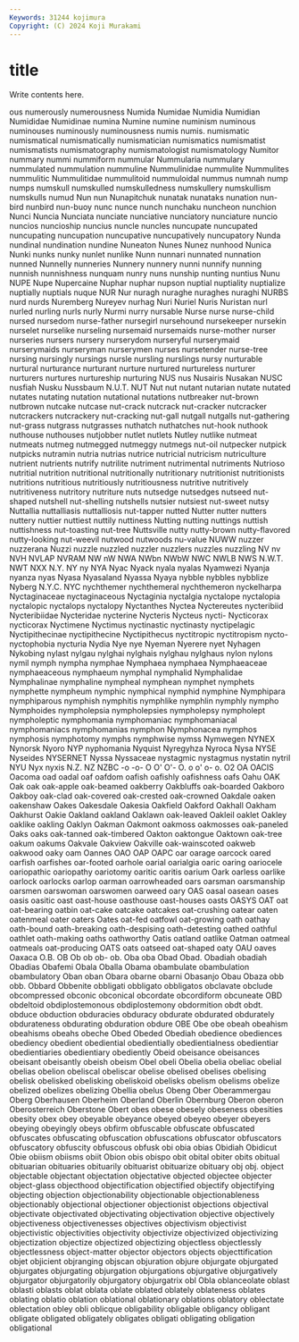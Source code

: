 ```yaml
---
Keywords: 31244 kojimura
Copyright: (C) 2024 Koji Murakami
---
```


# title

Write contents here.



ous numerously numerousness Numida Numidae
Numidia Numidian Numididae Numidinae numina Numine numine numinism numinous numinouses
numinously numinousness numis numis. numismatic numismatical numismatically numismatician numismatics numismatist
numismatists numismatography numismatologist numismatology Numitor nummary nummi nummiform nummular Nummularia
nummulary nummulated nummulation nummuline Nummulinidae nummulite Nummulites nummulitic Nummulitidae nummulitoid
nummuloidal nummus numnah nump numps numskull numskulled numskulledness numskullery numskullism
numskulls numud Nun nun Nunapitchuk nunatak nunataks nunation nun-bird nunbird
nun-buoy nunc nunce nunch nunchaku nuncheon nunchion Nunci Nuncia Nunciata
nunciate nunciative nunciatory nunciature nuncio nuncios nuncioship nuncius nuncle nuncles
nuncupate nuncupated nuncupating nuncupation nuncupative nuncupatively nuncupatory Nunda nundinal nundination
nundine Nuneaton Nunes Nunez nunhood Nunica Nunki nunks nunky nunlet
nunlike Nunn nunnari nunnated nunnation nunned Nunnelly nunneries Nunnery nunnery
nunni nunnify nunning nunnish nunnishness nunquam nunry nuns nunship nunting
nuntius Nunu NUPE Nupe Nupercaine Nuphar nuphar nupson nuptial nuptiality
nuptialize nuptially nuptials nuque NUR Nur nuragh nuraghe nuraghes nuraghi
NURBS nurd nurds Nuremberg Nureyev nurhag Nuri Nuriel Nuris Nuristan
nurl nurled nurling nurls nurly Nurmi nurry nursable Nurse nurse
nurse-child nursed nursedom nurse-father nursegirl nursehound nursekeeper nursekin nurselet nurselike
nurseling nursemaid nursemaids nurse-mother nurser nurseries nursers nursery nurserydom nurseryful
nurserymaid nurserymaids nurseryman nurserymen nurses nursetender nurse-tree nursing nursingly nursings
nursle nursling nurslings nursy nurturable nurtural nurturance nurturant nurture nurtured
nurtureless nurturer nurturers nurtures nurtureship nurturing NUS nus Nusairis Nusakan
NUSC nusfiah Nusku Nussbaum N.U.T. NUT Nut nut nutant nutarian
nutate nutated nutates nutating nutation nutational nutations nutbreaker nut-brown nutbrown
nutcake nutcase nut-crack nutcrack nut-cracker nutcracker nutcrackers nutcrackery nut-cracking nut-gall
nutgall nutgalls nut-gathering nut-grass nutgrass nutgrasses nuthatch nuthatches nut-hook nuthook
nuthouse nuthouses nutjobber nutlet nutlets Nutley nutlike nutmeat nutmeats nutmeg
nutmegged nutmeggy nutmegs nut-oil nutpecker nutpick nutpicks nutramin nutria nutrias
nutrice nutricial nutricism nutriculture nutrient nutrients nutrify nutrilite nutriment nutrimental
nutriments Nutrioso nutritial nutrition nutritional nutritionally nutritionary nutritionist nutritionists nutritions
nutritious nutritiously nutritiousness nutritive nutritively nutritiveness nutritory nutriture nuts nutsedge
nutsedges nutseed nut-shaped nutshell nut-shelling nutshells nutsier nutsiest nut-sweet nutsy
Nuttallia nuttalliasis nuttalliosis nut-tapper nutted Nutter nutter nutters nuttery nuttier
nuttiest nuttily nuttiness Nutting nutting nuttings nuttish nuttishness nut-toasting nut-tree
Nuttsville nutty nutty-brown nutty-flavored nutty-looking nut-weevil nutwood nutwoods nu-value NUWW
nuzzer nuzzerana Nuzzi nuzzle nuzzled nuzzler nuzzlers nuzzles nuzzling NV
nv NVH NVLAP NVRAM NW nW NWA NWbn NWbW NWC
NWLB NWS N.W.T. NWT NXX N.Y. NY ny NYA Nyac
Nyack nyala nyalas Nyamwezi Nyanja nyanza nyas Nyasa Nyasaland Nyassa
Nyaya nybble nybbles nybblize Nyberg N.Y.C. NYC nychthemer nychthemeral nychthemeron
nyckelharpa Nyctaginaceae nyctaginaceous Nyctaginia nyctalgia nyctalope nyctalopia nyctalopic nyctalops nyctalopy
Nyctanthes Nyctea Nyctereutes nycteribiid Nycteribiidae Nycteridae nycterine Nycteris Nycteus nycti-
Nycticorax nycticorax Nyctimene Nyctimus nyctinastic nyctinasty nyctipelagic Nyctipithecinae nyctipithecine Nyctipithecus
nyctitropic nyctitropism nycto- nyctophobia nycturia Nydia Nye nye Nyeman Nyerere
nyet Nyhagen Nykobing nylast nylgau nylghai nylghais nylghau nylghaus nylon
nylons nymil nymph nympha nymphae Nymphaea nymphaea Nymphaeaceae nymphaeaceous nymphaeum
nymphal nymphalid Nymphalidae Nymphalinae nymphaline nympheal nymphean nymphet nymphets nymphette
nympheum nymphic nymphical nymphid nymphine Nymphipara nymphiparous nymphish nymphitis nymphlike
nymphlin nymphly nympho Nymphoides nympholepsia nympholepsies nympholepsy nympholept nympholeptic nymphomania
nymphomaniac nymphomaniacal nymphomaniacs nymphomanias nymphon Nymphonacea nymphos nymphosis nymphotomy nymphs
nymphwise nymss Nymwegen NYNEX Nynorsk Nyoro NYP nyphomania Nyquist Nyregyhza
Nyroca Nysa NYSE Nyseides NYSERNET Nyssa Nyssaceae nystagmic nystagmus nystatin
nytril NYU Nyx nyxis N.Z. NZ NZBC -o -o- O
O' O'- O. o o' o- o. O2 OA OACIS
Oacoma oad oadal oaf oafdom oafish oafishly oafishness oafs Oahu
OAK Oak oak oak-apple oak-beamed oakberry Oakbluffs oak-boarded Oakboro Oakboy
oak-clad oak-covered oak-crested oak-crowned Oakdale oaken oakenshaw Oakes Oakesdale Oakesia
Oakfield Oakford Oakhall Oakham Oakhurst Oakie Oakland oakland Oaklawn oak-leaved
Oakleil oaklet Oakley oaklike oakling Oaklyn Oakman Oakmont oakmoss oakmosses
oak-paneled Oaks oaks oak-tanned oak-timbered Oakton oaktongue Oaktown oak-tree oakum
oakums Oakvale Oakview Oakville oak-wainscoted oakweb oakwood oaky oam Oannes
OAO OAP OAPC oar oarage oarcock oared oarfish oarfishes oar-footed
oarhole oarial oarialgia oaric oaring oariocele oariopathic oariopathy oariotomy oaritic
oaritis oarium Oark oarless oarlike oarlock oarlocks oarlop oarman oarrowheaded
oars oarsman oarsmanship oarsmen oarswoman oarswomen oarweed oary OAS oasal
oasean oases oasis oasitic oast oast-house oasthouse oast-houses oasts OASYS
OAT oat oat-bearing oatbin oat-cake oatcake oatcakes oat-crushing oatear oaten
oatenmeal oater oaters Oates oat-fed oatfowl oat-growing oath oathay oath-bound
oath-breaking oath-despising oath-detesting oathed oathful oathlet oath-making oaths oathworthy Oatis
oatland oatlike Oatman oatmeal oatmeals oat-producing OATS oats oatseed oat-shaped
oaty OAU oaves Oaxaca O.B. OB Ob ob ob- ob.
Oba oba Obad Obad. Obadiah obadiah Obadias Obafemi Obala Oballa
Obama obambulate obambulation obambulatory Oban oban Obara obarne obarni Obasanjo
Obau Obaza obb obb. Obbard Obbenite obbligati obbligato obbligatos obclavate
obclude obcompressed obconic obconical obcordate obcordiform obcuneate OBD obdeltoid obdiplostemonous
obdiplostemony obdormition obdt obdt. obduce obduction obduracies obduracy obdurate obdurated
obdurately obdurateness obdurating obduration obdure OBE Obe obe obeah obeahism
obeahisms obeahs obeche Obed Obeded Obediah obedience obediences obediency obedient
obediential obedientially obedientialness obedientiar obedientiaries obedientiary obediently Obeid obeisance obeisances
obeisant obeisantly obeish obeism Obel obeli Obelia obelia obeliac obelial
obelias obelion obeliscal obeliscar obelise obelised obelises obelising obelisk obelisked
obelisking obeliskoid obelisks obelism obelisms obelize obelized obelizes obelizing Obellia
obelus Obeng Ober Oberammergau Oberg Oberhausen Oberheim Oberland Oberlin Obernburg
Oberon oberon Oberosterreich Oberstone Obert obes obese obesely obeseness obesities
obesity obex obey obeyable obeyance obeyed obeyeo obeyer obeyers obeying
obeyingly obeys obfirm obfuscable obfuscate obfuscated obfuscates obfuscating obfuscation obfuscations
obfuscator obfuscators obfuscatory obfuscity obfuscous obfusk obi obia obias Obidiah
Obidicut Obie obiism obiisms obiit Obion obis obispo obit obital
obiter obits obitual obituarian obituaries obituarily obituarist obituarize obituary obj
obj. object objectable objectant objectation objectative objected objectee objecter object-glass
objecthood objectification objectified objectify objectifying objecting objection objectionability objectionable objectionableness
objectionably objectional objectioner objectionist objections objectival objectivate objectivated objectivating objectivation
objective objectively objectiveness objectivenesses objectives objectivism objectivist objectivistic objectivities objectivity
objectivize objectivized objectivizing objectization objectize objectized objectizing objectless objectlessly objectlessness
object-matter objector objectors objects objecttification objet objicient objranging objscan objuration
objure objurgate objurgated objurgates objurgating objurgation objurgations objurgative objurgatively objurgator
objurgatorily objurgatory objurgatrix obl Obla oblanceolate oblast oblasti oblasts oblat
oblata oblate oblated oblately oblateness oblates oblating oblatio oblation oblational
oblationary oblations oblatory oblectate oblectation obley obli oblicque obligability obligable
obligancy obligant obligate obligated obligately obligates obligati obligating obligation obligational
